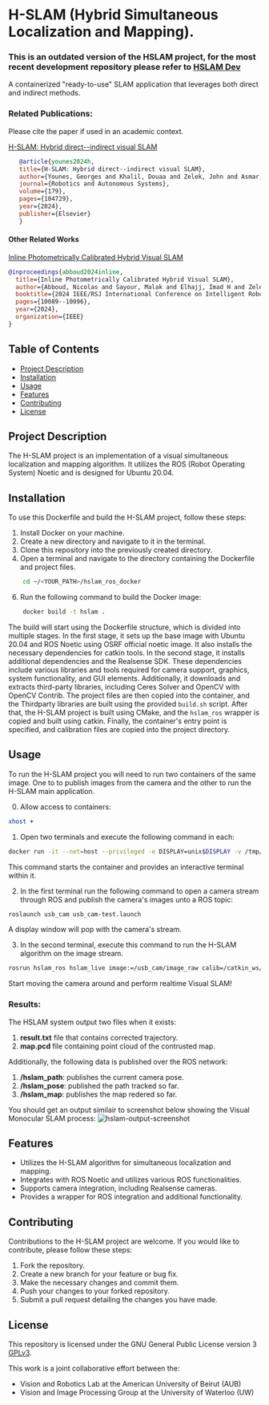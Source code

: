 # H-SLAM (Hybrid Simultaneous Localization and Mapping).
### This is an outdated version of the HSLAM project, for the most recent development repository please refer to [HSLAM Dev](https://github.com/8bit-nyk/hslam_ros2)
A containerized "ready-to-use" SLAM application that leverages both direct and indirect methods.

### Related Publications:

Please cite the paper if used in an academic context.

[H-SLAM: Hybrid direct--indirect visual SLAM](https://doi.org/10.1016/j.robot.2024.104729)
 ```bibtex
    @article{younes2024h,
    title={H-SLAM: Hybrid direct--indirect visual SLAM},
    author={Younes, Georges and Khalil, Douaa and Zelek, John and Asmar, Daniel},
    journal={Robotics and Autonomous Systems},
    volume={179},
    pages={104729},
    year={2024},
    publisher={Elsevier}
    }
 ```
#### Other Related Works

[Inline Photometrically Calibrated Hybrid Visual SLAM](https://doi.org/10.1109/IROS58592.2024.10802153)


```bibtex
@inproceedings{abboud2024inline,
  title={Inline Photometrically Calibrated Hybrid Visual SLAM},
  author={Abboud, Nicolas and Sayour, Malak and Elhajj, Imad H and Zelek, John and Asmar, Daniel},
  booktitle={2024 IEEE/RSJ International Conference on Intelligent Robots and Systems (IROS)},
  pages={10089--10096},
  year={2024},
  organization={IEEE}
}
```

## Table of Contents

- [Project Description](#project-description)
- [Installation](#installation)
- [Usage](#usage)
- [Features](#features)
- [Contributing](#contributing)
- [License](#license)

## Project Description

The H-SLAM project is an implementation of a visual simultaneous localization and mapping algorithm. 
It utilizes the ROS (Robot Operating System) Noetic and is designed for Ubuntu 20.04.



## Installation

To use this Dockerfile and build the H-SLAM project, follow these steps:

1. Install Docker on your machine.
2. Create a new directory and navigate to it in the terminal.
3. Clone this repository into the previously created directory.
4. Open a terminal and navigate to the directory containing the Dockerfile and project files.
```bash
    cd ~/<YOUR_PATH>/hslam_ros_docker
```
6. Run the following command to build the Docker image:

```bash
    docker build -t hslam .
```
The build will start using the Dockerfile structure, which is divided into multiple stages. 
In the first stage, it sets up the base image with Ubuntu 20.04 and ROS Noetic using OSRF official noetic image. It also installs the necessary dependencies for catkin tools.
In the second stage, it installs additional dependencies and the Realsense SDK. These dependencies include various libraries and tools required for camera support, graphics, system functionality, and GUI elements. Additionally, it downloads and extracts third-party libraries, including Ceres Solver and OpenCV with OpenCV Contrib.
The project files are then copied into the container, and the Thirdparty libraries are built using the provided `build.sh` script. After that, the H-SLAM project is built using CMake, and the `hslam_ros` wrapper is copied and built using catkin.
Finally, the container's entry point is specified, and calibration files are copied into the project directory.

## Usage

To run the H-SLAM project you will need to run two containers of the same image.
One to to publish images from the camera and the other to run the H-SLAM main application.

0. Allow access to containers:
``` bash
xhost +
```

1. Open two terminals and execute the following command in each:
``` bash
docker run -it --net=host --privileged -e DISPLAY=unix$DISPLAY -v /tmp/.X11-unix:/tmp/.X11-unix:rw --device /dev/video0:/dev/video0  hslam /bin/bash
```
This command starts the container and provides an interactive terminal within it.

2. In the first terminal run the following command to open a camera stream through ROS and publish the camera's images unto a ROS topic:
``` bash
roslaunch usb_cam usb_cam-test.launch
```
A display window will pop with the camera's stream.

3. In the second terminal, execute this command to run the H-SLAM algorithm on the image stream.
``` bash
rosrun hslam_ros hslam_live image:=/usb_cam/image_raw calib=/catkin_ws/src/res/camera.txt gamma=/catkin_ws/src/res/pcalib.txt vignette=/catkin_ws/src/res/vignette.png
```

Start moving the camera around and perform realtime Visual SLAM!

### Results:

The HSLAM system output two files when it exists:
1. **result.txt** file that contains corrected trajectory.
2. **map.pcd** file containing point cloud of the contrusted map. 

Additionally, the following data is published over the ROS network:
1. **/hslam_path**: publishes the current camera pose.
2. **/hslam_pose**: published the path tracked so far.
3. **/hslam_map**: publishes the map redered so far.

You should get an output similair to screenshot below showing the Visual Monocular SLAM process:
  ![hslam-output-screenshot](https://github.com/8bit-nyk/HSLAM/assets/49674476/ab3a1c94-8f38-41da-855d-c25566f720c4)
  
## Features

- Utilizes the H-SLAM algorithm for simultaneous localization and mapping.
- Integrates with ROS Noetic and utilizes various ROS functionalities.
- Supports camera integration, including Realsense cameras.
- Provides a wrapper for ROS integration and additional functionality.

## Contributing

Contributions to the H-SLAM project are welcome. If you would like to contribute, please follow these steps:

1. Fork the repository.
2. Create a new branch for your feature or bug fix.
3. Make the necessary changes and commit them.
4. Push your changes to your forked repository.
5. Submit a pull request detailing the changes you have made.

## License 
This repository is licensed under the GNU General Public License version 3 [GPLv3](LICENSE).

This work is a joint collaborative effort between the:

- Vision and Robotics Lab at the American University of Beirut (AUB)
- Vision and Image Processing Group at the University of Waterloo (UW)
